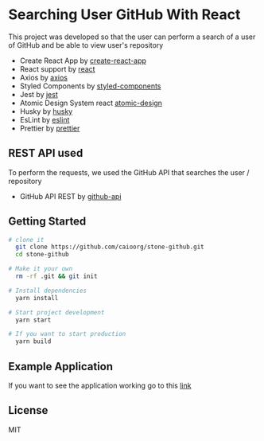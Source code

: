 # Searching User GitHub With React

This project was developed so that the user can perform a search of a user of GitHub and be able to view user's repository

- Create React App by [create-react-app](https://github.com/facebook/create-react-app)
- React support by [react](https://babeljs.io)
- Axios by [axios](https://github.com/axios/axios)
- Styled Components by [styled-components](https://www.styled-components.com/)
- Jest by [jest](https://jestjs.io/)
- Atomic Design System react [atomic-design](https://blog.novatics.com.br/reactjs-e-atomic-design-na-pr%C3%A1tica-5a6e23b8b25)
- Husky by [husky](https://github.com/typicode/husky)
- EsLint by [eslint](https://eslint.org/)
- Prettier by [prettier](https://prettier.io/)

## REST API used

To perform the requests, we used the GitHub API that searches the user / repository

- GitHub API REST by [github-api](https://developer.github.com/v3/repos/#get)

## Getting Started

```sh
# clone it
  git clone https://github.com/caioorg/stone-github.git
  cd stone-github

# Make it your own
  rm -rf .git && git init

# Install dependencies
  yarn install

# Start project development
  yarn start

# If you want to start production
  yarn build
```

## Example Application

If you want to see the application working go to this [link](https://stone-github-profile.herokuapp.com/)

## License

MIT

